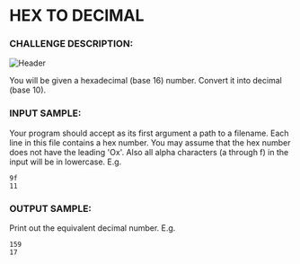 # HEX TO DECIMAL

### CHALLENGE DESCRIPTION:

![Header](http://i.imgur.com/pZ8aI2Z.png)

You will be given a hexadecimal (base 16) number. Convert it into decimal (base 10).

### INPUT SAMPLE:

Your program should accept as its first argument a path to a filename. Each line in this file contains a hex number. You may assume that the hex number does not have the leading 'Ox'. Also all alpha characters (a through f) in the input will be in lowercase. E.g.

```
9f
11
```

### OUTPUT SAMPLE:

Print out the equivalent decimal number. E.g.

```
159
17
```